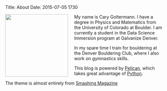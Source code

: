 Title: About
Date: 2015-07-05 1730

<img style="float: left; width: 200px; padding-right: 20px" src="/images/self.jpg">
My name is Cary Goltermann. I have a degree in Physics and Matematics from the University of Colorado at Boulder. I am currently a student in the Data Science Immersion program at Galvanize Denver. 

In my spare time I train for bouldering at the Denver Bouldering Club, where I also work on gymnastics skills.

This blog is powered by [Pelican](http://getpelican.com/), which takes great advantage of [Python](http://python.org/).

The theme is almost entirely from [Smashing Magazine](http://coding.smashingmagazine.com/2009/08/04/designing-a-html-5-layout-from-scratch/)
